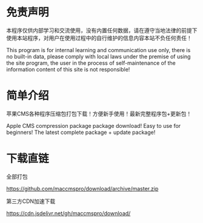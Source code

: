 # 免责声明
本程序仅供内部学习和交流使用，没有内置任何数据，请在遵守当地法律的前提下使用本站程序，对用户在使用过程中的自行维护的信息内容本站不负任何责任！

This program is for internal learning and communication use only, there is no built-in data, please comply with local laws under the premise of using the site program, the user in the process of self-maintenance of the information content of this site is not responsible!

# 简单介绍
苹果CMS各种程序压缩包打包下载！方便新手使用！最新完整程序包+更新包！

Apple CMS compression package package download! Easy to use for beginners! The latest complete package + update package!


# 下载直链
全部打包

https://github.com/maccmspro/download/archive/master.zip

第三方CDN加速下载

https://cdn.jsdelivr.net/gh/maccmspro/download/
